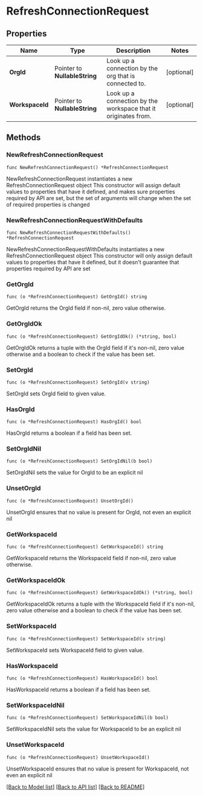 # RefreshConnectionRequest

## Properties

Name | Type | Description | Notes
------------ | ------------- | ------------- | -------------
**OrgId** | Pointer to **NullableString** | Look up a connection by the org that is connected to. | [optional] 
**WorkspaceId** | Pointer to **NullableString** | Look up a connection by the workspace that it originates from. | [optional] 

## Methods

### NewRefreshConnectionRequest

`func NewRefreshConnectionRequest() *RefreshConnectionRequest`

NewRefreshConnectionRequest instantiates a new RefreshConnectionRequest object
This constructor will assign default values to properties that have it defined,
and makes sure properties required by API are set, but the set of arguments
will change when the set of required properties is changed

### NewRefreshConnectionRequestWithDefaults

`func NewRefreshConnectionRequestWithDefaults() *RefreshConnectionRequest`

NewRefreshConnectionRequestWithDefaults instantiates a new RefreshConnectionRequest object
This constructor will only assign default values to properties that have it defined,
but it doesn't guarantee that properties required by API are set

### GetOrgId

`func (o *RefreshConnectionRequest) GetOrgId() string`

GetOrgId returns the OrgId field if non-nil, zero value otherwise.

### GetOrgIdOk

`func (o *RefreshConnectionRequest) GetOrgIdOk() (*string, bool)`

GetOrgIdOk returns a tuple with the OrgId field if it's non-nil, zero value otherwise
and a boolean to check if the value has been set.

### SetOrgId

`func (o *RefreshConnectionRequest) SetOrgId(v string)`

SetOrgId sets OrgId field to given value.

### HasOrgId

`func (o *RefreshConnectionRequest) HasOrgId() bool`

HasOrgId returns a boolean if a field has been set.

### SetOrgIdNil

`func (o *RefreshConnectionRequest) SetOrgIdNil(b bool)`

 SetOrgIdNil sets the value for OrgId to be an explicit nil

### UnsetOrgId
`func (o *RefreshConnectionRequest) UnsetOrgId()`

UnsetOrgId ensures that no value is present for OrgId, not even an explicit nil
### GetWorkspaceId

`func (o *RefreshConnectionRequest) GetWorkspaceId() string`

GetWorkspaceId returns the WorkspaceId field if non-nil, zero value otherwise.

### GetWorkspaceIdOk

`func (o *RefreshConnectionRequest) GetWorkspaceIdOk() (*string, bool)`

GetWorkspaceIdOk returns a tuple with the WorkspaceId field if it's non-nil, zero value otherwise
and a boolean to check if the value has been set.

### SetWorkspaceId

`func (o *RefreshConnectionRequest) SetWorkspaceId(v string)`

SetWorkspaceId sets WorkspaceId field to given value.

### HasWorkspaceId

`func (o *RefreshConnectionRequest) HasWorkspaceId() bool`

HasWorkspaceId returns a boolean if a field has been set.

### SetWorkspaceIdNil

`func (o *RefreshConnectionRequest) SetWorkspaceIdNil(b bool)`

 SetWorkspaceIdNil sets the value for WorkspaceId to be an explicit nil

### UnsetWorkspaceId
`func (o *RefreshConnectionRequest) UnsetWorkspaceId()`

UnsetWorkspaceId ensures that no value is present for WorkspaceId, not even an explicit nil

[[Back to Model list]](../README.md#documentation-for-models) [[Back to API list]](../README.md#documentation-for-api-endpoints) [[Back to README]](../README.md)


